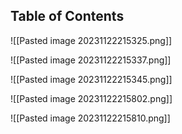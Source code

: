 ## Table of Contents


![[Pasted image 20231122215325.png]]

![[Pasted image 20231122215337.png]]

![[Pasted image 20231122215345.png]]



![[Pasted image 20231122215802.png]]

![[Pasted image 20231122215810.png]]






